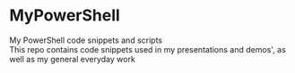 # MyPowerShell
My PowerShell code snippets and scripts<br>
This repo contains code snippets used in my presentations and demos', as well as my general everyday work

